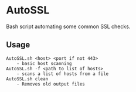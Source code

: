 # AutoSSL
Bash script automating some common SSL checks.

## Usage
	AutoSSL.sh <host> <port if not 443>
		- basic host scanning
	AutoSSL.sh -f <path to list of hosts>
		- scans a list of hosts from a file
	AutoSSL.sh clean
		- Removes old output files

